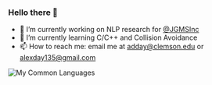 ### Hello there 👋

- 🔭 I’m currently working on NLP research for [@JGMSInc](https://github.com/JGMSInc)
- 🌱 I’m currently learning C/C++ and Collision Avoidance
- 📫 How to reach me: email me at [adday@clemson.edu](mailto://adday@clemson.edu) or [alexday135@gmail.com](mailto:alexday135@gmail.com)

<img src="https://github-readme-stats.vercel.app/api/top-langs/?username=AlexanderDavid&layout=compact" alt="My Common Languages" />
